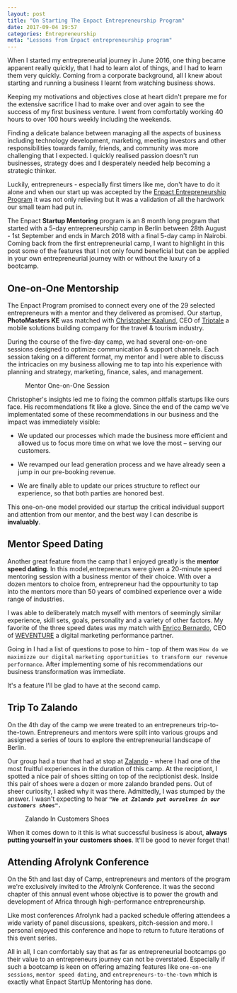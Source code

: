 ```yaml
---
layout: post
title: "On Starting The Enpact Entrepreneurship Program"
date: 2017-09-04 19:57
categories: Entrepreneurship
meta: "Lessons from Enpact entrepreneurship program"
---
```


When I started my entrepreneurial journey in June 2016, one thing became apparent really 
quickly, that I had to learn alot of things, and I had to learn them very quickly. Coming
from a corporate background, all I knew about starting and running a business I learnt from
watching business shows.

Keeping my motivations and objectives close at heart didn't prepare me for the extensive 
sacrifice I had to make over and over again to see the success of my first business venture.
I went from comfortably working 40 hours to over 100 hours weekly including the weekends.

Finding a delicate balance between managing all the aspects of business including technology
development, marketing, meeting investors and other responsibilities towards family, friends, 
and community was more challenging that I expected. I quickly realised passion doesn't run
businesses, strategy does and I desperately needed help becoming a strategic thinker.

Luckily, entrepreneurs - especially first timers like me, don't have to do it alone and when
our start up was accepted by the [Enpact Entrepreneurship Program](https://enpact.org) it was
not only relieving but it was a validation of all the hardwork our small team had put in. 

The Enpact **Startup Mentoring** program is an 8 month long program that started with a 5-day 
entrepreneurship camp in Berlin between 28th August - 1st September and ends in March 2018 with 
a final 5-day camp in Nairobi. Coming back from the first entrepreneurial camp, I want to 
highlight in this post some of the features that I not only found beneficial but can be applied
in your own entrepreneurial journey with or without the luxury of a bootcamp.

## One-on-One Mentorship

The Enpact Program promised to connect every one of the 29 selected entrepreneurs with a mentor
and they delivered as promised. Our startup, **PhotoMasters KE** was matched with 
[Christopher Kaalund](http://www.startup-mentoring.org/mentors/christoffer-kaalund/), CEO of 
[Triptale](http://www.triptale.net/) a mobile solutions building company for the travel & tourism 
industry. 

During the course of the five-day camp, we had several one-on-one sessions designed to optimize
communication & support channels. Each session taking on a different format, my mentor and I 
were able to discuss the intricacies on my business allowing me to tap into his experience with 
planning and strategy, marketing, finance, sales, and management.

<figure>
  <img src="/blog/wp-content/uploads/2017/09/one-on-one.png" alt="" />
  <figcaption>Mentor One-on-One Session</figcaption>
</figure>

Christopher's insights led me to fixing the common pitfalls startups like ours face. His 
recommendations fit like a glove. Since the end of the camp we've implementated some of these 
recommendations in our business and the impact was immediately visible: 

 * We updated our processes which made the business more efficient and allowed us 
   to focus more time on what we love the most – serving our customers.

 * We revamped our lead generation process and we have already seen a jump in our 
   pre-booking revenue. 

 * We are finally able to update our prices structure to reflect our experience, 
   so that both parties are honored best.

This one-on-one model provided our startup the critical individual support and attention from our 
mentor, and the best way I can describe is **invaluably**.

## Mentor Speed Dating

Another great feature from the camp that I enjoyed greatly is the **mentor speed dating**. In this 
model,entrepreneurs were given a 20-minute speed mentoring session with a business mentor of their 
choice. With over a dozen mentors to choice from, entrepreneur had the oppourtunity to tap into the 
mentors more than 50 years of combined experience over a wide range of industries. 

I was able to deliberately match myself with mentors of seemingly similar experience, skill sets, 
goals, personality and a variety of other factors. My favorite of the three speed dates was my match 
with [Enrico Bernardo](http://www.startup-mentoring.org/mentors/enrico-bernardo/), CEO of [WEVENTURE](https://weventure.de/) a digital marketing performance partner.

Going in I had a list of questions to pose to him - top of them was `How do we maximizze our digital` 
`marketing opportunities to transform our revenue performance`. After implementing some of his 
recommendations our business transformation was immediate. 

It's a feature I'll be glad to have at the second camp.

## Trip To Zalando

On the 4th day of the camp we were treated to an entrepreneurs trip-to-the-town. Entrepreneurs and 
mentors were spilt into various groups and assigned a series of tours to explore the entrepreneurial 
landscape of Berlin. 

Our group had a tour that had at stop at [Zalando](https://www.zalando.de/) - where I had one of the 
most fruitful experiences in the duration of this camp. At the reciptiont, I spotted a nice pair of 
shoes sitting on top of the reciptionist desk. Inside this pair of shoes were a dozen or more zalando 
branded pens. Out of sheer curiosity, I asked why it was there. Admittedly, I was stumped by the answer. 
I wasn't expecting to hear ***`"We at Zalando put ourselves in our customers shoes".`*** 

<figure>
  <img src="/blog/wp-content/uploads/2017/09/zalando.png" alt="" />
  <figcaption>Zalando In Customers Shoes</figcaption>
</figure>

When it comes down to it this is what successful business is about, **always putting yourself in your**
**customers shoes**. It'll be good to never forget that!

## Attending Afrolynk Conference

On the 5th and last day of Camp, entrepreneurs and mentors of the program we're exclusively invited 
to the Afrolynk Conference. It was the second chapter of this annual event whose objective is to 
power the growth and development of Africa through high-performance entrepreneurship. 

Like most conferences Afrolynk had a packed schedule offering attendees a wide variety of panel 
discussions, speakers, pitch-session and more. I personal enjoyed this conference and hope to 
return to future iterations of this event series. 

All in all, I can comfortably say that as far as entrepreneurial bootcamps go their value to an 
entrepreneurs journey can not be overstated. Especially if such a bootcamp is keen on offering 
amazing features like `one-on-one sessions`, `mentor speed dating`, and `entrepreneurs-to-the-town` 
which is exactly what Enpact StartUp Mentoring has done.





